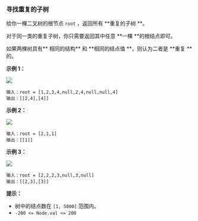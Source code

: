 ### 寻找重复的子树 ###
给你一棵二叉树的根节点 `root` ，返回所有 **重复的子树 **。

对于同一类的重复子树，你只需要返回其中任意 **一棵 **的根结点即可。

如果两棵树具有** 相同的结构** 和 **相同的结点值 **，则认为二者是 **重复 **的。



**示例 1：**

![](https://assets.leetcode.com/uploads/2020/08/16/e1.jpg)

```
输入：root = [1,2,3,4,null,2,4,null,null,4]
输出：[[2,4],[4]]
```

**示例 2：**

![](https://assets.leetcode.com/uploads/2020/08/16/e2.jpg)

```
输入：root = [2,1,1]
输出：[[1]]
```

**示例 3：**

**![](https://assets.leetcode.com/uploads/2020/08/16/e33.jpg)**

```
输入：root = [2,2,2,3,null,3,null]
输出：[[2,3],[3]]
```



**提示：**

* 树中的结点数在 `[1, 5000]` 范围内。
* `-200 <= Node.val <= 200`

